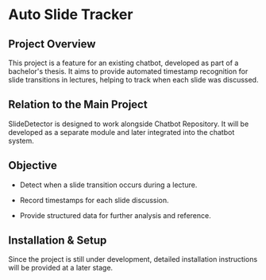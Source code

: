 # Auto Slide Tracker

## Project Overview
This project is a feature for an existing chatbot, developed as part of a bachelor's thesis. It aims to provide automated timestamp recognition for slide transitions in lectures, helping to track when each slide was discussed.

## Relation to the Main Project
SlideDetector is designed to work alongside Chatbot Repository. It will be developed as a separate module and later integrated into the chatbot system.

## Objective
* Detect when a slide transition occurs during a lecture.

* Record timestamps for each slide discussion.

* Provide structured data for further analysis and reference.

## Installation & Setup
Since the project is still under development, detailed installation instructions will be provided at a later stage.